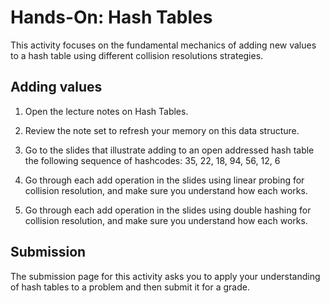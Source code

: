 # Hands-On: Hash Tables

This activity focuses on the fundamental mechanics of adding new values to a
hash table using different collision resolutions strategies.


## Adding values

1. Open the lecture notes on Hash Tables.

1. Review the note set to refresh your memory on this data structure.

1. Go to the slides that illustrate adding to an open addressed hash table the following sequence of hashcodes: 35, 22, 18, 94, 56, 12, 6

1. Go through each add operation in the slides using linear probing for collision resolution, and make sure you understand how each works.

1. Go through each add operation in the slides using double hashing for collision resolution, and make sure you understand how each works.


## Submission

The submission page for this activity asks you to apply your understanding of
hash tables to a problem and then submit it for a grade.
